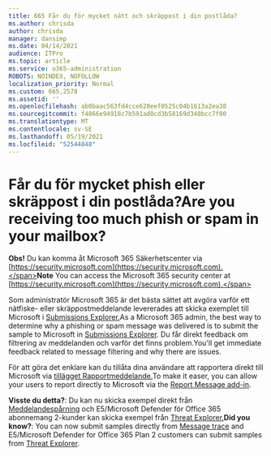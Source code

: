 ```yaml
---
title: 665 Får du för mycket nätt och skräppost i din postlåda?
ms.author: chrisda
author: chrisda
manager: dansimp
ms.date: 04/14/2021
audience: ITPro
ms.topic: article
ms.service: o365-administration
ROBOTS: NOINDEX, NOFOLLOW
localization_priority: Normal
ms.custom: 665,2578
ms.assetid: ''
ms.openlocfilehash: ab0baac563fd4cce628eef0525c04b1613a2ea38
ms.sourcegitcommit: f4866e94918c7b591ad0cd3b58169d340bcc7f00
ms.translationtype: MT
ms.contentlocale: sv-SE
ms.lasthandoff: 05/19/2021
ms.locfileid: "52544848"
---
```

# <a name="are-you-receiving-too-much-phish-or-spam-in-your-mailbox"></a><span data-ttu-id="f9810-102">Får du för mycket phish eller skräppost i din postlåda?</span><span class="sxs-lookup"><span data-stu-id="f9810-102">Are you receiving too much phish or spam in your mailbox?</span></span>

<span data-ttu-id="f9810-103">**Obs!** Du kan komma åt Microsoft 365 Säkerhetscenter via [https://security.microsoft.com](https://security.microsoft.com).</span><span class="sxs-lookup"><span data-stu-id="f9810-103">**Note** You can access the Microsoft 365 security center at [https://security.microsoft.com](https://security.microsoft.com).</span></span>

<span data-ttu-id="f9810-104">Som administratör Microsoft 365 är det bästa sättet att avgöra varför ett nätfiske- eller skräppostmeddelande levererades att skicka exemplet till Microsoft i [Submissions Explorer.](https://security.microsoft.com/reportsubmission)</span><span class="sxs-lookup"><span data-stu-id="f9810-104">As a Microsoft 365 admin, the best way to determine why a phishing or spam message was delivered is to submit the sample to Microsoft in [Submissions Explorer](https://security.microsoft.com/reportsubmission).</span></span> <span data-ttu-id="f9810-105">Du får direkt feedback om filtrering av meddelanden och varför det finns problem.</span><span class="sxs-lookup"><span data-stu-id="f9810-105">You'll get immediate feedback related to message filtering and why there are issues.</span></span>

<span data-ttu-id="f9810-106">För att göra det enklare kan du tillåta dina användare att rapportera direkt till Microsoft via [tillägget Rapportmeddelande.](https://appsource.microsoft.com/product/office/WA104381180?src=office&tab=Overview)</span><span class="sxs-lookup"><span data-stu-id="f9810-106">To make it easer, you can allow your users to report directly to Microsoft via the [Report Message add-in](https://appsource.microsoft.com/product/office/WA104381180?src=office&tab=Overview).</span></span>

<span data-ttu-id="f9810-107">**Visste du detta?**: Du kan nu skicka exempel direkt från [Meddelandespårning](https://security.microsoft.com/messagetrace) och E5/Microsoft Defender för Office 365 abonnemang 2-kunder kan skicka exempel från [Threat Explorer.](/microsoft-365/security/office-365-security/threat-explorer)</span><span class="sxs-lookup"><span data-stu-id="f9810-107">**Did you know?**: You can now submit samples directly from [Message trace](https://security.microsoft.com/messagetrace) and E5/Microsoft Defender for Office 365 Plan 2 customers can submit samples from [Threat Explorer](/microsoft-365/security/office-365-security/threat-explorer).</span></span>
